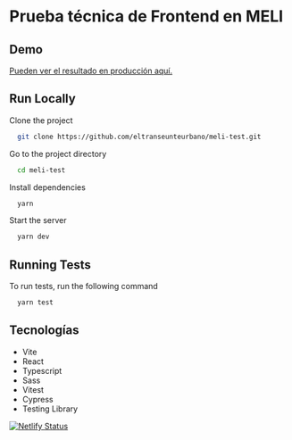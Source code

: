 # Prueba técnica de Frontend en MELI

## Demo

[Pueden ver el resultado en producción aquí.](https://jaimeburbano-melitest.netlify.app/)

## Run Locally

Clone the project

```bash
  git clone https://github.com/eltranseunteurbano/meli-test.git
```

Go to the project directory

```bash
  cd meli-test
```

Install dependencies

```bash
  yarn
```

Start the server

```bash
  yarn dev
```

## Running Tests

To run tests, run the following command

```bash
  yarn test
```

## Tecnologías

- Vite
- React
- Typescript
- Sass
- Vitest
- Cypress
- Testing Library

[![Netlify Status](https://api.netlify.com/api/v1/badges/64365597-33a7-4206-8651-fbdb92f16c98/deploy-status)](https://app.netlify.com/sites/jaimeburbano-melitest/deploys)
